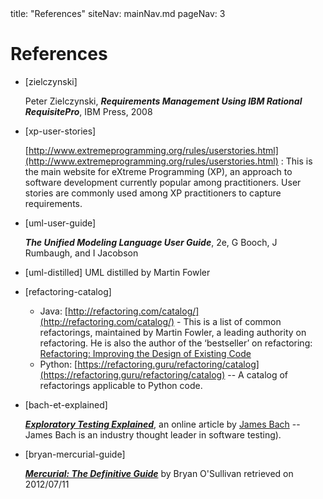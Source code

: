 <frontmatter>
title: "References"
siteNav: mainNav.md
pageNav: 3
</frontmatter>

<link rel="stylesheet" href="{{baseUrl}}/css/textbook.css">

<div class="website-content">

# References

* [zielczynski] <div id="zielczynski">Peter Zielczynski, _**Requirements Management Using IBM Rational RequisitePro**_, IBM Press, 2008</div>

* [xp-user-stories]

  <div id="xp-user-stories">

  [http://www.extremeprogramming.org/rules/userstories.html](http://www.extremeprogramming.org/rules/userstories.html) : This is the main website for eXtreme Programming (XP), an approach to software development currently popular among practitioners. User stories are commonly used among XP practitioners to capture requirements.

  </div>

* [uml-user-guide]

  <span id="uml-user-guide">_**The Unified Modeling Language User Guide**_, 2e, G Booch, J Rumbaugh, and I Jacobson </span>

* [uml-distilled] <span id="uml-distilled">UML distilled by Martin Fowler </span>

* [refactoring-catalog]

  <span id="refactoring-catalog">
  
  * Java: [http://refactoring.com/catalog/](http://refactoring.com/catalog/) - This is a list of common refactorings, maintained by Martin Fowler, a leading authority on refactoring. He is also the author of the ‘bestseller’ on refactoring: [Refactoring: Improving the Design of Existing Code](https://martinfowler.com/books/#refactoring)
  * Python: [https://refactoring.guru/refactoring/catalog](https://refactoring.guru/refactoring/catalog) -- A catalog of refactorings applicable to Python code.
  
  </span>


* [bach-et-explained]

  <div id="bach-et-explained">
  
  [_**Exploratory Testing Explained**_](http://www.satisfice.com/articles/et-article.pdf), an online article by [James Bach](http://www.satisfice.com/aboutjames.shtml)  -- James Bach is an industry thought leader in software testing).
  
  </div>

* [bryan-mercurial-guide]

  <div id="bryan-mercurial-guide">
  
  [_**Mercurial: The Definitive Guide**_](http://hgbook.red-bean.com/) by Bryan O'Sullivan retrieved on 2012/07/11
  
  </div>

</div>
